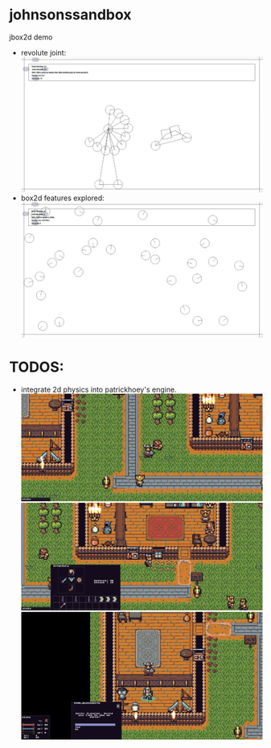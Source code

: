 # johnsonssandbox
jbox2d demo
 - revolute joint:
![](d.png)
 - box2d features explored:
![](e.png)

# TODOS:
 - integrate 2d physics into patrickhoey's engine.
![](a.png)
![](b.png)
![](c.png)
